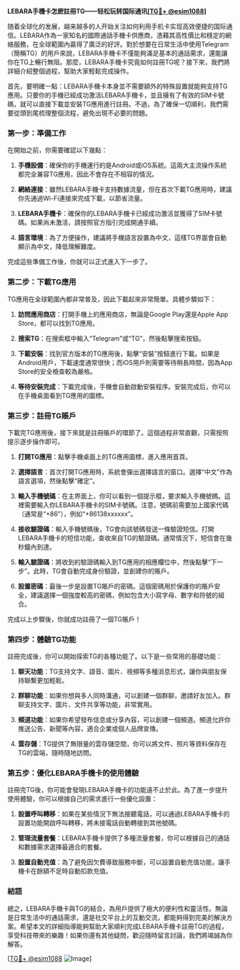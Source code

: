 **LEBARA手機卡怎麽註冊TG——轻松玩转国际通讯[[TG💪+ @esim1088](https://t.me/s/esim1088)]**

随着全球化的发展，越来越多的人开始关注如何利用手机卡实现高效便捷的国际通信。LEBARA作為一家知名的國際通話手機卡供應商，憑藉其高性價比和穩定的網絡服務，在全球範圍內贏得了廣泛的好評。對於想要在日常生活中使用Telegram（簡稱TG）的用戶來說，LEBARA手機卡不僅能夠滿足基本的通話需求，還能讓你在TG上暢行無阻。那麼，LEBARA手機卡究竟如何註冊TG呢？接下來，我們將詳細介紹整個過程，幫助大家輕鬆完成操作。

首先，要明確一點：LEBARA手機卡本身並不需要額外的特殊設置就能夠支持TG應用。只要你的手機已經成功激活LEBARA手機卡，並且擁有了有效的SIM卡號碼，就可以直接下載並安裝TG應用進行註冊。不過，為了確保一切順利，我們需要從頭到尾梳理整個流程，避免出現不必要的問題。

### **第一步：準備工作**
在開始之前，你需要確認以下幾點：

1. **手機設備**：確保你的手機運行的是Android或iOS系統。這兩大主流操作系統都完全兼容TG應用，因此不會存在不相容的情況。
   
2. **網絡連接**：雖然LEBARA手機卡支持數據流量，但在首次下載TG應用時，建議你先通過Wi-Fi連接來完成下載，以節省流量。

3. **LEBARA手機卡**：確保你的LEBARA手機卡已經成功激活並獲得了SIM卡號碼。如果尚未激活，請按照官方指引完成開通手續。

4. **語言環境**：為了方便操作，建議將手機語言設置為中文，這樣TG界面會自動顯示為中文，降低理解難度。

完成這些準備工作後，你就可以正式進入下一步了。

### **第二步：下載TG應用**
TG應用在全球範圍內都非常普及，因此下載起來非常簡單。具體步驟如下：

1. **訪問應用商店**：打開手機上的應用商店，無論是Google Play還是Apple App Store，都可以找到TG應用。

2. **搜索TG**：在搜索框中輸入“Telegram”或“TG”，然後點擊搜索按鈕。

3. **下載安裝**：找到官方版本的TG應用後，點擊“安裝”按鈕進行下載。如果是Android用戶，下載速度通常很快；而iOS用戶則需要等待稍長時間，因為App Store的安全檢查較為嚴格。

4. **等待安裝完成**：下載完成後，手機會自動啟動安裝程序。安裝完成后，你可以在手機桌面看到TG應用的圖標。

### **第三步：註冊TG賬戶**
下載完TG應用後，接下來就是註冊賬戶的環節了。這個過程非常直觀，只需按照提示逐步操作即可。

1. **打開TG應用**：點擊手機桌面上的TG應用圖標，進入應用首頁。

2. **選擇語言**：首次打開TG應用時，系統會彈出選擇語言的窗口。選擇“中文”作為語言選項，然後點擊“確定”。

3. **輸入手機號碼**：在主界面上，你可以看到一個提示框，要求輸入手機號碼。這裡需要輸入你LEBARA手機卡的SIM卡號碼。注意，號碼前需要加上國家代碼（通常是“+86”），例如“+86138xxxxxx”。

4. **接收驗證碼**：輸入手機號碼後，TG會向該號碼發送一條驗證短信。打開LEBARA手機卡的短信功能，查收來自TG的驗證碼。通常情況下，短信會在幾秒鐘內到達。

5. **輸入驗證碼**：將收到的驗證碼輸入到TG應用的相應欄位中，然後點擊“下一步”。此時，TG會自動完成身份驗證，並創建你的賬戶。

6. **設置密碼**：最後一步是設置TG賬戶的密碼。這個密碼用於保護你的賬戶安全，建議選擇一個強度較高的密碼，例如包含大小寫字母、數字和符號的組合。

完成以上步驟後，你就成功註冊了一個TG賬戶！

### **第四步：體驗TG功能**
註冊完成後，你可以開始探索TG的各種功能了。以下是一些常用的基礎功能：

1. **聊天功能**：TG支持文字、語音、圖片、視頻等多種消息形式，讓你與朋友保持聯繫更加輕鬆。

2. **群聊功能**：如果你想與多人同時溝通，可以創建一個群聊，邀請好友加入。群聊支持文字、圖片、文件共享等功能，非常實用。

3. **頻道功能**：如果你希望發布信息或分享內容，可以創建一個頻道。頻道允許你推送公告、新聞等內容，適合企業或個人品牌宣傳。

4. **雲存儲**：TG提供了無限量的雲存儲空間，你可以將文件、照片等資料保存在TG的雲端，隨時隨地訪問。

### **第五步：優化LEBARA手機卡的使用體驗**
註冊完TG後，你可能會發現LEBARA手機卡的功能遠不止於此。為了進一步提升使用體驗，你可以根據自己的需求進行一些優化設置：

1. **設置呼叫轉移**：如果在某些情況下無法接聽電話，可以通過LEBARA手機卡的設置功能開啟呼叫轉移，將未接電話自動轉接到其他號碼。

2. **管理流量套餐**：LEBARA手機卡提供了多種流量套餐，你可以根據自己的通話和數據需求選擇最適合的套餐。

3. **設置自動充值**：為了避免因欠費導致服務中斷，可以設置自動充值功能，讓手機卡在餘額不足時自動扣款充值。

### **結語**
總之，LEBARA手機卡與TG的結合，為用戶提供了極大的便利性和靈活性。無論是日常生活中的通話需求，還是社交平台上的互動交流，都能夠得到完美的解決方案。希望本文的詳細指導能夠幫助大家順利完成LEBARA手機卡註冊TG的過程，享受科技帶來的樂趣！如果你還有其他疑問，歡迎隨時留言討論，我們將竭誠為你解答。

[[TG💪+ @esim1088](https://t.me/s/esim1088) ![Image](https://i.postimg.cc/4NQfJmqS/Snipaste-2025-05-13-00-14-12.png)]
